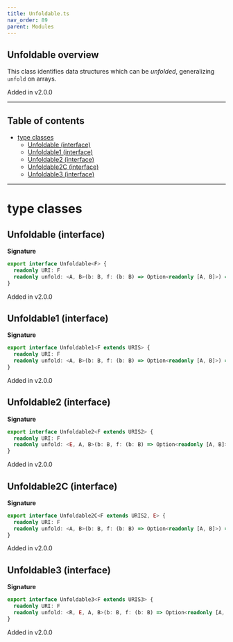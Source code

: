 ```yaml
---
title: Unfoldable.ts
nav_order: 89
parent: Modules
---
```


## Unfoldable overview

This class identifies data structures which can be _unfolded_, generalizing `unfold` on arrays.

Added in v2.0.0

---

<h2 class="text-delta">Table of contents</h2>

- [type classes](#type-classes)
  - [Unfoldable (interface)](#unfoldable-interface)
  - [Unfoldable1 (interface)](#unfoldable1-interface)
  - [Unfoldable2 (interface)](#unfoldable2-interface)
  - [Unfoldable2C (interface)](#unfoldable2c-interface)
  - [Unfoldable3 (interface)](#unfoldable3-interface)

---

# type classes

## Unfoldable (interface)

**Signature**

```ts
export interface Unfoldable<F> {
  readonly URI: F
  readonly unfold: <A, B>(b: B, f: (b: B) => Option<readonly [A, B]>) => HKT<F, A>
}
```

Added in v2.0.0

## Unfoldable1 (interface)

**Signature**

```ts
export interface Unfoldable1<F extends URIS> {
  readonly URI: F
  readonly unfold: <A, B>(b: B, f: (b: B) => Option<readonly [A, B]>) => Kind<F, A>
}
```

Added in v2.0.0

## Unfoldable2 (interface)

**Signature**

```ts
export interface Unfoldable2<F extends URIS2> {
  readonly URI: F
  readonly unfold: <E, A, B>(b: B, f: (b: B) => Option<readonly [A, B]>) => Kind2<F, E, A>
}
```

Added in v2.0.0

## Unfoldable2C (interface)

**Signature**

```ts
export interface Unfoldable2C<F extends URIS2, E> {
  readonly URI: F
  readonly unfold: <A, B>(b: B, f: (b: B) => Option<readonly [A, B]>) => Kind2<F, E, A>
}
```

Added in v2.0.0

## Unfoldable3 (interface)

**Signature**

```ts
export interface Unfoldable3<F extends URIS3> {
  readonly URI: F
  readonly unfold: <R, E, A, B>(b: B, f: (b: B) => Option<readonly [A, B]>) => Kind3<F, R, E, A>
}
```

Added in v2.0.0
